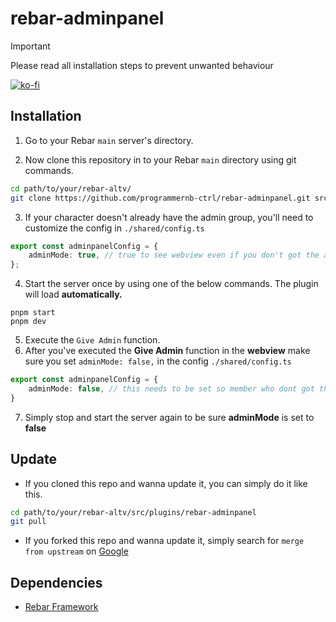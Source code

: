 # rebar-adminpanel

> [!IMPORTANT]
> Please read all installation steps to prevent unwanted behaviour

[![ko-fi](https://ko-fi.com/img/githubbutton_sm.svg)](https://ko-fi.com/S6S3171498)

## Installation

1. Go to your Rebar `main` server's directory.

2. Now clone this repository in to your Rebar `main` directory using git commands.

```bash
cd path/to/your/rebar-altv/
git clone https://github.com/programmernb-ctrl/rebar-adminpanel.git src/plugins/rebar-adminpanel
```

3. If your character doesn't already have the admin group, you'll need to customize the config in `./shared/config.ts`

```typescript
export const adminpanelConfig = {
    adminMode: true, // true to see webview even if you don't got the admin group. mostly required to setup the plugin
};
```

4. Start the server once by using one of the below commands. The plugin will load __automatically.__

```
pnpm start
pnpm dev
```

5. Execute the `Give Admin` function.
6. After you've executed the __Give Admin__ function in the __webview__ make sure you set `adminMode: false,` in the config `./shared/config.ts`

```typescript
export const adminpanelConfig = {
    adminMode: false, // this needs to be set so member who dont got the admin group simply cant see the adminpanel.
}
```

7. Simply stop and start the server again to be sure __adminMode__ is set to __false__

## Update

- If you cloned this repo and wanna update it, you can simply do it like this.

```bash
cd path/to/your/rebar-altv/src/plugins/rebar-adminpanel
git pull
```

- If you forked this repo and wanna update it, simply search for `merge from upstream` on [Google](https://www.google.com)

## Dependencies

- [Rebar Framework](https://github.com/stuyk/rebar-altv)
